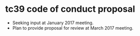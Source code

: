 # tc39 code of conduct proposal

- Seeking input at January 2017 meeting.
- Plan to provide proposal for review at March 2017 meeting.

